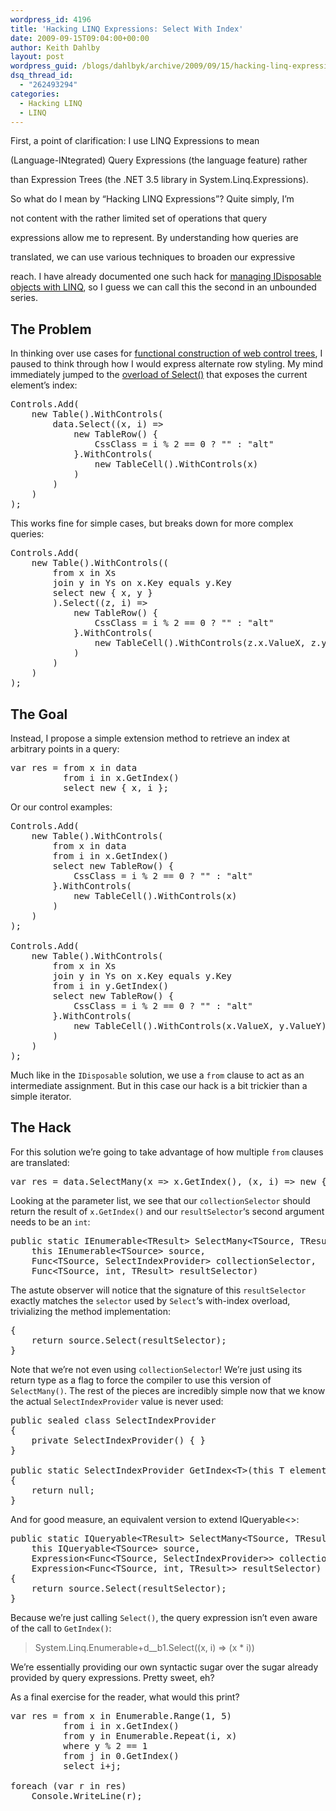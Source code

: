 ```yaml
---
wordpress_id: 4196
title: 'Hacking LINQ Expressions: Select With Index'
date: 2009-09-15T09:04:00+00:00
author: Keith Dahlby
layout: post
wordpress_guid: /blogs/dahlbyk/archive/2009/09/15/hacking-linq-expressions-select-with-index.aspx
dsq_thread_id:
  - "262493294"
categories:
  - Hacking LINQ
  - LINQ
---
```

First, a point of clarification: I use LINQ Expressions to mean
  
(Language-INtegrated) Query Expressions (the language feature) rather
  
than Expression Trees (the .NET 3.5 library in System.Linq.Expressions).

So what do I mean by &#8220;Hacking LINQ Expressions&#8221;? Quite simply, I&#8217;m
  
not content with the rather limited set of operations that query
  
expressions allow me to represent. By understanding how queries are
  
translated, we can use various techniques to broaden our expressive
  
reach. I have already documented one such hack for [managing IDisposable objects with LINQ](http://solutionizing.net/2009/07/23/using-idisposables-with-linq/ "Using IDisposables with LINQ"), so I guess we can call this the second in an unbounded series.

## The Problem

In thinking over use cases for [functional construction of web control trees](http://solutionizing.net/2009/09/13/functional-construction-for-asp-net-web-forms/ "Functional Construction for ASP.NET Web Forms"), I paused to think through how I would express alternate row styling. My mind immediately jumped to the [overload of Select()](http://msdn.microsoft.com/en-us/library/bb534869.aspx "Enumerable.Select<TSource, TResult> Method (IEnumerable<TSource>, Func<TSource, Int32, TResult>)") that exposes the current element&#8217;s index:

<pre>Controls.Add(<br />    new Table().WithControls(<br />        data.Select((x, i) =&gt;<br />            new TableRow() {<br />                CssClass = i % 2 == 0 ? "" : "alt"<br />            }.WithControls(<br />                new TableCell().WithControls(x)<br />            )<br />        )<br />    )<br />);</pre>

This works fine for simple cases, but breaks down for more complex queries:

<pre>Controls.Add(<br />    new Table().WithControls((<br />        from x in Xs<br />        join y in Ys on x.Key equals y.Key<br />        select new { x, y }<br />        ).Select((z, i) =&gt;<br />            new TableRow() {<br />                CssClass = i % 2 == 0 ? "" : "alt"<br />            }.WithControls(<br />                new TableCell().WithControls(z.x.ValueX, z.y.ValueY)<br />            )<br />        )<br />    )<br />);</pre>

## The Goal

Instead, I propose a simple extension method to retrieve an index at arbitrary points in a query:

<pre>var res = from x in data<br />          from i in x.GetIndex()<br />          select new { x, i };</pre>

Or our control examples:

<pre>Controls.Add(<br />    new Table().WithControls(<br />        from x in data<br />        from i in x.GetIndex()<br />        select new TableRow() {<br />            CssClass = i % 2 == 0 ? "" : "alt"<br />        }.WithControls(<br />            new TableCell().WithControls(x)<br />        )<br />    )<br />);<br /><br />Controls.Add(<br />    new Table().WithControls(<br />        from x in Xs<br />        join y in Ys on x.Key equals y.Key<br />        from i in y.GetIndex()<br />        select new TableRow() {<br />            CssClass = i % 2 == 0 ? "" : "alt"<br />        }.WithControls(<br />            new TableCell().WithControls(x.ValueX, y.ValueY)<br />        )<br />    )<br />);</pre>

Much like in the `IDisposable` solution, we use a `from` clause to act as an intermediate assignment. But in this case our hack is a bit trickier than a simple iterator.

## The Hack

For this solution we&#8217;re going to take advantage of how multiple `from` clauses are translated:

<pre>var res = data.SelectMany(x =&gt; x.GetIndex(), (x, i) =&gt; new { x, i });</pre>

Looking at the parameter list, we see that our `collectionSelector` should return the result of `x.GetIndex()` and our `resultSelector`&#8216;s second argument needs to be an `int`:

<pre>public static IEnumerable&lt;TResult&gt; SelectMany&lt;TSource, TResult&gt;(<br />    this IEnumerable&lt;TSource&gt; source,<br />    Func&lt;TSource, SelectIndexProvider&gt; collectionSelector,<br />    Func&lt;TSource, int, TResult&gt; resultSelector)</pre>

The astute observer will notice that the signature of this `resultSelector` exactly matches the `selector` used by `Select`&#8216;s with-index overload, trivializing the method implementation:

<pre>{<br />    return source.Select(resultSelector);<br />}</pre>

Note that we&#8217;re not even using `collectionSelector`! We&#8217;re just using its return type as a flag to force the compiler to use this version of `SelectMany()`. The rest of the pieces are incredibly simple now that we know the actual `SelectIndexProvider` value is never used:

<pre>public sealed class SelectIndexProvider<br />{<br />    private SelectIndexProvider() { }<br />}<br /><br />public static SelectIndexProvider GetIndex&lt;T&gt;(this T element)<br />{<br />    return null;<br />}</pre>

And for good measure, an equivalent version to extend IQueryable<>:

<pre>public static IQueryable&lt;TResult&gt; SelectMany&lt;TSource, TResult&gt;(<br />    this IQueryable&lt;TSource&gt; source,<br />    Expression&lt;Func&lt;TSource, SelectIndexProvider&gt;&gt; collectionSelector,<br />    Expression&lt;Func&lt;TSource, int, TResult&gt;&gt; resultSelector)<br />{<br />    return source.Select(resultSelector);<br />}</pre>

Because we&#8217;re just calling `Select()`, the query expression isn&#8217;t even aware of the call to `GetIndex()`:

> System.Linq.Enumerable+<RangeIterator>d__b1.Select((x, i) => (x * i))

We&#8217;re essentially providing our own syntactic sugar over the sugar already provided by query expressions. Pretty sweet, eh?

As a final exercise for the reader, what would this print?

<pre>var res = from x in Enumerable.Range(1, 5)<br />          from i in x.GetIndex()<br />          from y in Enumerable.Repeat(i, x)<br />          where y % 2 == 1<br />          from j in 0.GetIndex()<br />          select i+j;<br /><br />foreach (var r in res)<br />    Console.WriteLine(r);</pre>